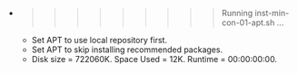* >>>>>>>>> Running inst-min-con-01-apt.sh ...
  * Set APT to use local repository first.
  * Set APT to skip installing recommended packages.
  * Disk size = 722060K. Space Used = 12K. Runtime = 00:00:00:00.
